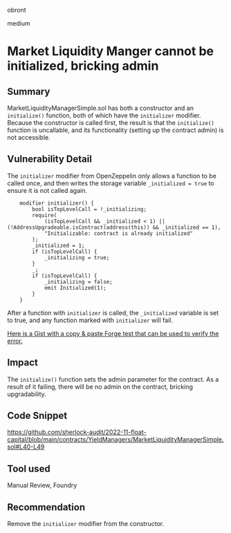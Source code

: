 obront

medium

# Market Liquidity Manger cannot be initialized, bricking admin

## Summary

MarketLiquidityManagerSimple.sol has both a constructor and an `initialize()` function, both of which have the `initializer` modifier. Because the constructor is called first, the result is that the `initialize()` function is uncallable, and its functionality (setting up the contract admin) is not accessible.

## Vulnerability Detail

The `initializer` modifier from OpenZeppelin only allows a function to be called once, and then writes the storage variable `_initialized = true` to ensure it is not called again.

```solidity
    modifier initializer() {
        bool isTopLevelCall = !_initializing;
        require(
            (isTopLevelCall && _initialized < 1) || (!AddressUpgradeable.isContract(address(this)) && _initialized == 1),
            "Initializable: contract is already initialized"
        );
        _initialized = 1;
        if (isTopLevelCall) {
            _initializing = true;
        }
        _;
        if (isTopLevelCall) {
            _initializing = false;
            emit Initialized(1);
        }
    }
```
After a function with `initializer` is called, the `_initialized` variable is set to true, and any function marked with `initializer` will fail.

[Here is a Gist with a copy & paste Forge test that can be used to verify the error.](https://gist.github.com/zobront/14ade33b40b7c5a05ddc3a44630e89fd)

## Impact

The `initialize()` function sets the admin parameter for the contract. As a result of it failing, there will be no admin on the contract, bricking upgradability.

## Code Snippet

https://github.com/sherlock-audit/2022-11-float-capital/blob/main/contracts/YieldManagers/MarketLiquidityManagerSimple.sol#L40-L49

## Tool used

Manual Review, Foundry

## Recommendation

Remove the `initializer` modifier from the constructor.
